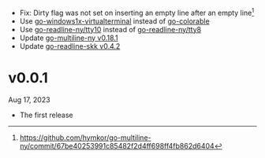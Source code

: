 - Fix: Dirty flag was not set on inserting an empty line after an empty line[^1]
- Use [go-windows1x-virtualterminal] instead of [go-colorable]
- Use [go-readline-ny/tty10] instead of [go-readline-ny/tty8]
- Update [go-multiline-ny v0.18.1]
- Update [go-readline-skk v0.4.2]

[^1]: https://github.com/hymkor/go-multiline-ny/commit/67be40253991c85482f2d4ff698ff4fb862d6404

[go-windows1x-virtualterminal]: https://github.com/hymkor/go-windows1x-virtualterminal
[go-readline-ny/tty10]: https://github.com/nyaosorg/go-readline-ny/tree/master/tty10
[go-readline-ny/tty8]: https://github.com/nyaosorg/go-readline-ny/tree/master/tty8.go
[go-colorable]: https://github.com/mattn/go-colorable
[go-multiline-ny v0.18.1]: https://github.com/hymkor/go-multiline-ny/releases/tag/v0.18.1
[go-readline-skk v0.4.2]: https://github.com/nyaosorg/go-readline-skk/releases/tag/v0.4.2

v0.0.1
======
Aug 17, 2023

- The first release

